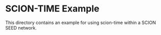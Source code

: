 # SCION-TIME Example
This directory contains an example for using scion-time within a SCION SEED network.